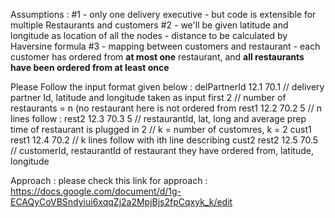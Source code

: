 Assumptions : 
#1 - only one delivery executive - but code is extensible for multiple Restaurants and customers
#2 - we'll be given latitude and longitude as location of all the nodes - distance to be calculated by Haversine formula
#3 - mapping between customers and restaurant - each customer has ordered from **at most one** restaurant, and **all restaurants have been ordered from at least once**

Please Follow the input format given below : 
delPartnerId 12.1 70.1                    // delivery partner Id, latitude and longitude taken as input first
2                                         // number of restaurants  = n (no restaurant here is not ordered from
rest1 12.2 70.2 5                         // n lines follow :
rest2 12.3 70.3 5                         // restaurantId, lat, long and average prep time of restaurant is plugged in 
2                                         // k = number of customres, k = 2
cust1 rest1 12.4 70.2                     // k lines follow with ith line describing
cust2 rest2 12.5 70.5                     // customerId, restaurantId of restaurant they have ordered from, latitude, longitude

Approach : 
please check this link for approach : https://docs.google.com/document/d/1g-ECAQyCoVBSndyiui6xqqZj2a2MpjBjs2fpCqxyk_k/edit

